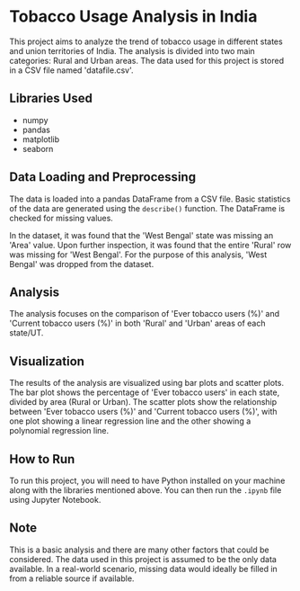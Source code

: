 # Tobacco Usage Analysis in India

This project aims to analyze the trend of tobacco usage in different states and union territories of India. The analysis is divided into two main categories: Rural and Urban areas. The data used for this project is stored in a CSV file named 'datafile.csv'.

## Libraries Used

- numpy
- pandas
- matplotlib
- seaborn

## Data Loading and Preprocessing

The data is loaded into a pandas DataFrame from a CSV file. Basic statistics of the data are generated using the `describe()` function. The DataFrame is checked for missing values.

In the dataset, it was found that the 'West Bengal' state was missing an 'Area' value. Upon further inspection, it was found that the entire 'Rural' row was missing for 'West Bengal'. For the purpose of this analysis, 'West Bengal' was dropped from the dataset.

## Analysis

The analysis focuses on the comparison of 'Ever tobacco users (%)' and 'Current tobacco users (%)' in both 'Rural' and 'Urban' areas of each state/UT.

## Visualization

The results of the analysis are visualized using bar plots and scatter plots. The bar plot shows the percentage of 'Ever tobacco users' in each state, divided by area (Rural or Urban). The scatter plots show the relationship between 'Ever tobacco users (%)' and 'Current tobacco users (%)', with one plot showing a linear regression line and the other showing a polynomial regression line.

## How to Run

To run this project, you will need to have Python installed on your machine along with the libraries mentioned above. You can then run the `.ipynb` file using Jupyter Notebook.

## Note

This is a basic analysis and there are many other factors that could be considered. The data used in this project is assumed to be the only data available. In a real-world scenario, missing data would ideally be filled in from a reliable source if available.
